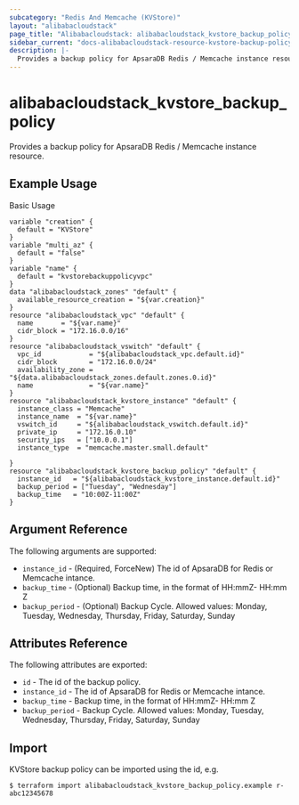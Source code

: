 ```yaml
---
subcategory: "Redis And Memcache (KVStore)"
layout: "alibabacloudstack"
page_title: "Alibabacloudstack: alibabacloudstack_kvstore_backup_policy"
sidebar_current: "docs-alibabacloudstack-resource-kvstore-backup-policy"
description: |-
  Provides a backup policy for ApsaraDB Redis / Memcache instance resource.
---
```


# alibabacloudstack\_kvstore\_backup\_policy

Provides a backup policy for ApsaraDB Redis / Memcache instance resource. 

## Example Usage

Basic Usage

```
variable "creation" {
  default = "KVStore"
}
variable "multi_az" {
  default = "false"
}
variable "name" {
  default = "kvstorebackuppolicyvpc"
}
data "alibabacloudstack_zones" "default" {
  available_resource_creation = "${var.creation}"
}
resource "alibabacloudstack_vpc" "default" {
  name       = "${var.name}"
  cidr_block = "172.16.0.0/16"
}
resource "alibabacloudstack_vswitch" "default" {
  vpc_id            = "${alibabacloudstack_vpc.default.id}"
  cidr_block        = "172.16.0.0/24"
  availability_zone = "${data.alibabacloudstack_zones.default.zones.0.id}"
  name              = "${var.name}"
}
resource "alibabacloudstack_kvstore_instance" "default" {
  instance_class = "Memcache"
  instance_name  = "${var.name}"
  vswitch_id     = "${alibabacloudstack_vswitch.default.id}"
  private_ip     = "172.16.0.10"
  security_ips   = ["10.0.0.1"]
  instance_type  = "memcache.master.small.default"
  
}
resource "alibabacloudstack_kvstore_backup_policy" "default" {
  instance_id   = "${alibabacloudstack_kvstore_instance.default.id}"
  backup_period = ["Tuesday", "Wednesday"]
  backup_time   = "10:00Z-11:00Z"
}
```

## Argument Reference

The following arguments are supported:

* `instance_id` - (Required, ForceNew) The id of ApsaraDB for Redis or Memcache intance.
* `backup_time` - (Optional) Backup time, in the format of HH:mmZ- HH:mm Z
* `backup_period` - (Optional) Backup Cycle. Allowed values: Monday, Tuesday, Wednesday, Thursday, Friday, Saturday, Sunday

## Attributes Reference

The following attributes are exported:

* `id` - The id of the backup policy.
* `instance_id` - The id of ApsaraDB for Redis or Memcache intance.
* `backup_time` - Backup time, in the format of HH:mmZ- HH:mm Z
* `backup_period` - Backup Cycle. Allowed values: Monday, Tuesday, Wednesday, Thursday, Friday, Saturday, Sunday

## Import

KVStore backup policy can be imported using the id, e.g.

```
$ terraform import alibabacloudstack_kvstore_backup_policy.example r-abc12345678
```

